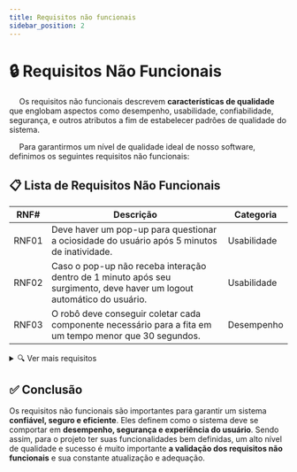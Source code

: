 ```yaml
---
title: Requisitos não funcionais
sidebar_position: 2
---
```


# 🔒 Requisitos Não Funcionais 
&emsp; Os requisitos não funcionais descrevem **características de qualidade** que englobam aspectos como desempenho, usabilidade, confiabilidade, segurança, e outros atributos a fim de estabelecer padrões de qualidade do sistema.  

&emsp; Para garantirmos um nível de qualidade ideal de nosso software, definimos os seguintes requisitos não funcionais:

## 📋 Lista de Requisitos Não Funcionais 
| RNF# | Descrição | Categoria | 
|------|-----------|-----------| 
| RNF01 | Deve haver um pop-up para questionar a ociosidade do usuário após 5 minutos de inatividade. | Usabilidade |
| RNF02 | Caso o pop-up não receba interação dentro de 1 minuto após seu surgimento, deve haver um logout automático do usuário. | Usabilidade |
| RNF03 | O robô deve conseguir coletar cada componente necessário para a fita em um tempo menor que 30 segundos. | Desempenho |


<details> 
    <summary>🔍 Ver mais requisitos</summary> 
    | RNF# | Descrição | Categoria | 
    |------|-----------|-----------| 
    | RNF04 | O sistema deve ter um tempo de resposta menor do que 30 segundos para enviar os comandos para o robô. | Disponibilidade | 
    | RNF05 | O sistema deve garantir uma precisão de 98% na coleta dos componentes. | Confiabilidade | 
    | RNF06 | O sistema deve garantir uma precisão de 98% na devolução dos componentes em seus respectivos bins. | Confiabilidade | 
    | RNF07 | O tempo de requisição não deve exceder 750 milissegundos. | Desempenho | 
    | RNF08 | O software deve apresentar o histórico de fitas médicas dos últimos 2 meses. | Usabilidade | 
</details> 
    
## ✅ Conclusão 
Os requisitos não funcionais são importantes para garantir um sistema **confiável, seguro e eficiente**. Eles definem como o sistema deve se comportar em **desempenho, segurança e experiência do usuário**. Sendo assim, para o projeto ter suas funcionalidades bem definidas, um alto nível de qualidade e sucesso é muito importante **a validação dos requisitos não funcionais** e sua constante atualização e adequação. 